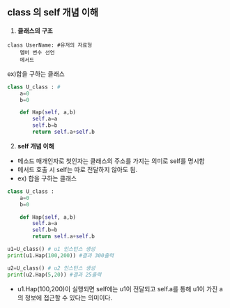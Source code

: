 ## class 의 self 개념 이해

1. **클래스의 구조**

```
class UserName: #유저의 자료형
    멤버 변수 선언
    메서드
```
ex)합을 구하는 클래스
```python
class U_class : #
    a=0
    b=0

    def Hap(self, a,b)
        self.a=a
        self.b=b
        return self.a+self.b
```

2. **self 개념 이해**
- 메소드 매개인자로 첫인자는 클래스의 주소를 가지는 의미로 self를 명시함
- 메서드 호출 시 self는 따로 전달하지 않아도 됨.
- ex) 합을 구하는 클래스
```python
class U_class : 
    a=0
    b=0

    def Hap(self, a,b)
        self.a=a
        self.b=b
        return self.a+self.b

u1=U_class() # u1 인스턴스 생성
print(u1.Hap(100,200)) #결과 300출력

u2=U_class() # u2 인스턴스 생성
print(u2.Hap(5,20)) #결과 25출력
```
- u1.Hap(100,200)이 실행되면 self에는 u1이 전달되고 self.a를 통해 u1이 가진 a의 정보에 접근할 수 있다는 의미이다. 
 
